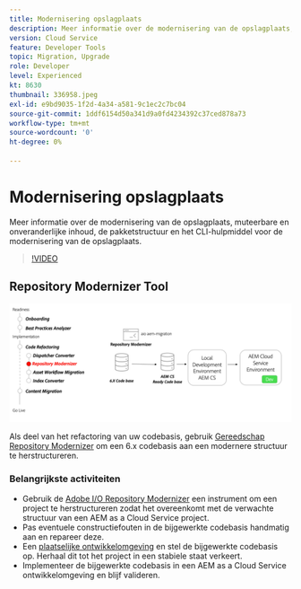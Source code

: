 ```yaml
---
title: Modernisering opslagplaats
description: Meer informatie over de modernisering van de opslagplaats, muteerbare en onveranderlijke inhoud, de pakketstructuur en het CLI-hulpmiddel voor de modernisering van de opslagplaats.
version: Cloud Service
feature: Developer Tools
topic: Migration, Upgrade
role: Developer
level: Experienced
kt: 8630
thumbnail: 336958.jpeg
exl-id: e9bd9035-1f2d-4a34-a581-9c1ec2c7bc04
source-git-commit: 1ddf6154d50a341d9a0fd4234392c37ced878a73
workflow-type: tm+mt
source-wordcount: '0'
ht-degree: 0%

---
```


# Modernisering opslagplaats

Meer informatie over de modernisering van de opslagplaats, muteerbare en onveranderlijke inhoud, de pakketstructuur en het CLI-hulpmiddel voor de modernisering van de opslagplaats.

>[!VIDEO](https://video.tv.adobe.com/v/336958/?quality=12&learn=on)

## Repository Modernizer Tool

![Repository Modernizer](./assets/repository-modernizer.png)

Als deel van het refactoring van uw codebasis, gebruik [Gereedschap Repository Modernizer](https://experienceleague.adobe.com/docs/experience-manager-cloud-service/moving/refactoring-tools/repo-modernizer.html) om een 6.x codebasis aan een modernere structuur te herstructureren.

### Belangrijkste activiteiten

* Gebruik de [Adobe I/O Repository Modernizer](https://github.com/adobe/aio-cli-plugin-aem-cloud-service-migration#command-aio-aem-migrationrepository-modernizer) een instrument om een project te herstructureren zodat het overeenkomt met de verwachte structuur van een AEM as a Cloud Service project.
* Pas eventuele constructiefouten in de bijgewerkte codebasis handmatig aan en repareer deze.
* Een [plaatselijke ontwikkelomgeving](https://experienceleague.adobe.com/docs/experience-manager-learn/cloud-service/local-development-environment-set-up/overview.html) en stel de bijgewerkte codebasis op. Herhaal dit tot het project in een stabiele staat verkeert.
* Implementeer de bijgewerkte codebasis in een AEM as a Cloud Service ontwikkelomgeving en blijf valideren.
